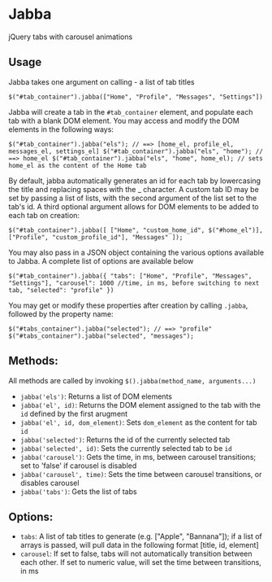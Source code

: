 Jabba
=====

jQuery tabs with carousel animations

Usage
-----

Jabba takes one argument on calling - a list of tab titles

`
$("#tab_container").jabba(["Home", "Profile", "Messages", "Settings"])
`

Jabba will create a tab in the `#tab_container` element, and populate each tab with a blank DOM element. You may access and modify the DOM elements in the following ways:

`
$("#tab_container").jabba("els"); // ==> [home_el, profile_el, messages_el, settings_el]
$("#tab_container").jabba("els", "home"); // ==> home_el
$("#tab_container").jabba("els", "home", home_el); // sets home_el as the content of the Home tab
`

By default, jabba automatically generates an id for each tab by lowercasing the title and replacing spaces with the _ character. A custom tab ID may be set by passing a list of lists, with the second argument of the list set to the tab's id. A third optional argument allows for DOM elements to be added to each tab on creation:

`
$("#tab_container").jabba([ ["Home", "custom_home_id", $("#home_el")], ["Profile", "custom_profile_id"], "Messages" ]);
`

You may also pass in a JSON object containing the various options available to Jabba. A complete list of options are available below

`
$("#tab_container").jabba({
    "tabs": ["Home", "Profile", "Messages", "Settings"],
    "carousel": 1000 //time, in ms, before switching to next tab,
    "selected": "profile"
})
`

You may get or modify these properties after creation by calling `.jabba`, followed by the property name:

`
$("#tabs_container").jabba("selected"); // ==> "profile"
$("#tabs_container").jabba("selected", "messages");
`

Methods:
-------

All methods are called by invoking `$().jabba(method_name, arguments...)`

- `jabba('els')`: Returns a list of DOM elements
- `jabba('el', id)`: Returns the DOM element assigned to the tab with the `id` defined by the first arugment
- `jabba('el', id, dom_element)`: Sets `dom_element` as the content for tab `id`
- `jabba('selected')`: Returns the id of the currently selected tab
- `jabba('selected', id)`: Sets the currently selected tab to be `id`
- `jabba('carousel')`: Gets the time, in ms, between carousel transitions; set to 'false' if carousel is disabled
- `jabba('carousel', time)`: Sets the time between carousel transitions, or disables carousel
- `jabba('tabs')`: Gets the list of tabs

Options:
--------
- `tabs`: A list of tab titles to generate (e.g. ["Apple", "Bannana"]); if a list of arrays is passed, will pull data in the following format [title, id, element]
- `carousel`: If set to false, tabs will not automatically transition between each other. If set to numeric value, will set the time between transitions, in ms
